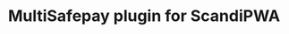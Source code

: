 ---
title: "MultiSafepay plugin for ScandiPWA"
breadcrumb_title: "ScandiPWA"
github_url : "https://github.com/MultiSafepay/scandipwa-multisafepay-payment-integration"
download_url : "https://github.com/MultiSafepay/scandipwa-multisafepay-payment-integration.git"
changelog_url : "."
manual: "." 
layout: 'single'
meta_title: "Plugin for ScandiPWA - MultiSafepay Docs"		
meta_description: "Free plugin to integrate MultiSafepay payment solutions into your ScandiPWA application on Magento 2."
description : "Free plugin to integrate MultiSafepay payment solutions into your ScandiPWA application on Magento 2."
weight: 130
logo: "/logo/Plugins/ScandiPWA.svg"
title_short: "ScandiPWA"
description_short: "MultiSafepay plugin for ScandiPWA."
---